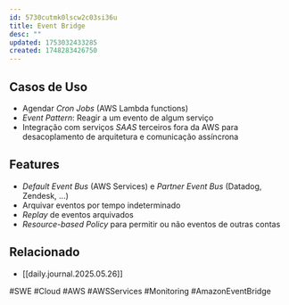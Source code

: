 ```yaml
---
id: 5730cutmk0lscw2c03si36u
title: Event Bridge
desc: ""
updated: 1753032433285
created: 1748283426750
---
```


## Casos de Uso

- Agendar _Cron Jobs_ (AWS Lambda functions)
- _Event Pattern_: Reagir a um evento de algum serviço
- Integração com serviços _SAAS_ terceiros fora da AWS para desacoplamento de arquitetura e comunicação assíncrona

## Features

- _Default Event Bus_ (AWS Services) e _Partner Event Bus_ (Datadog, Zendesk, ...)
- Arquivar eventos por tempo indeterminado
- _Replay_ de eventos arquivados
- _Resource-based Policy_ para permitir ou não eventos de outras contas

## Relacionado

- [[daily.journal.2025.05.26]]

#SWE #Cloud #AWS #AWSServices #Monitoring #AmazonEventBridge
